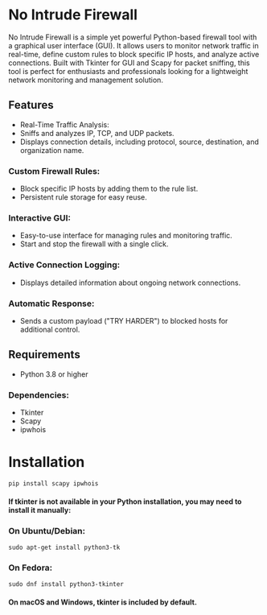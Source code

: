 # No Intrude Firewall

No Intrude Firewall is a simple yet powerful Python-based firewall tool with a graphical user interface (GUI). 
It allows users to monitor network traffic in real-time, define custom rules to block specific IP hosts, and analyze active connections. 
Built with Tkinter for GUI and Scapy for packet sniffing, this tool is perfect for enthusiasts and professionals looking for a lightweight network monitoring and management solution.

## Features

* Real-Time Traffic Analysis:
* Sniffs and analyzes IP, TCP, and UDP packets.
* Displays connection details, including protocol, source, destination, and organization name.

### Custom Firewall Rules:

* Block specific IP hosts by adding them to the rule list.
* Persistent rule storage for easy reuse.

### Interactive GUI:

* Easy-to-use interface for managing rules and monitoring traffic.
* Start and stop the firewall with a single click.

### Active Connection Logging:

* Displays detailed information about ongoing network connections.

### Automatic Response:

* Sends a custom payload ("TRY HARDER") to blocked hosts for additional control.

## Requirements

* Python 3.8 or higher
### Dependencies:
  * Tkinter
  * Scapy
  * ipwhois

# Installation

`pip install scapy ipwhois`

#### If tkinter is not available in your Python installation, you may need to install it manually:

### On Ubuntu/Debian:

`sudo apt-get install python3-tk`

### On Fedora:

`sudo dnf install python3-tkinter`

#### On macOS and Windows, tkinter is included by default.


